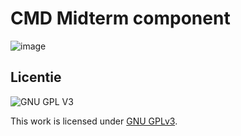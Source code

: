 # CMD Midterm component

![image](https://user-images.githubusercontent.com/45170095/204858797-7ef9fb1b-270c-4104-98e7-b522aa3648d2.png)

## Licentie

![GNU GPL V3](https://www.gnu.org/graphics/gplv3-127x51.png)

This work is licensed under [GNU GPLv3](./LICENSE).
